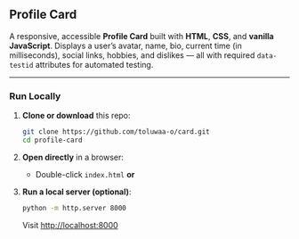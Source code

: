 ## Profile Card

A responsive, accessible **Profile Card** built with **HTML**, **CSS**, and **vanilla JavaScript**.
Displays a user’s avatar, name, bio, current time (in milliseconds), social links, hobbies, and dislikes — all with required `data-testid` attributes for automated testing.

---

### Run Locally

1. **Clone or download** this repo:

   ```bash
   git clone https://github.com/toluwaa-o/card.git
   cd profile-card
   ```

2. **Open directly** in a browser:

   * Double-click `index.html`
     **or**

3. **Run a local server (optional)**:

   ```bash
   python -m http.server 8000
   ```


   Visit [http://localhost:8000](http://localhost:8000)

